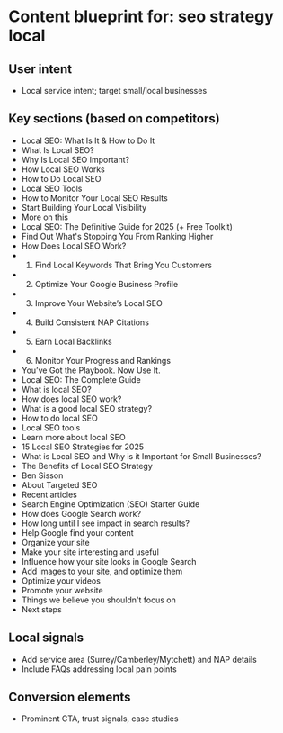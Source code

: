 # Content blueprint for: seo strategy local

## User intent
- Local service intent; target small/local businesses

## Key sections (based on competitors)
- Local SEO: What Is It & How to Do It
- What Is Local SEO?
- Why Is Local SEO Important?
- How Local SEO Works
- How to Do Local SEO
- Local SEO Tools
- How to Monitor Your Local SEO Results
- Start Building Your Local Visibility
- More on this
- Local SEO: The Definitive Guide for 2025 (+ Free Toolkit)
- Find Out What's Stopping You From Ranking Higher
- How Does Local SEO Work?
- 1. Find Local Keywords That Bring You Customers
- 2. Optimize Your Google Business Profile
- 3. Improve Your Website’s Local SEO
- 4. Build Consistent NAP Citations
- 5. Earn Local Backlinks
- 6. Monitor Your Progress and Rankings
- You’ve Got the Playbook. Now Use It.
- Local SEO: The Complete Guide
- What is local SEO?
- How does local SEO work?
- What is a good local SEO strategy?
- How to do local SEO
- Local SEO tools
- Learn more about local SEO
- 15 Local SEO Strategies for 2025
- What is Local SEO and Why is it Important for Small Businesses?
- The Benefits of Local SEO Strategy
- Ben Sisson
- About Targeted SEO
- Recent articles
- Search Engine Optimization (SEO) Starter Guide
- How does Google Search work?
- How long until I see impact in search results?
- Help Google find your content
- Organize your site
- Make your site interesting and useful
- Influence how your site looks in Google Search
- Add images to your site, and optimize them
- Optimize your videos
- Promote your website
- Things we believe you shouldn't focus on
- Next steps

## Local signals
- Add service area (Surrey/Camberley/Mytchett) and NAP details
- Include FAQs addressing local pain points

## Conversion elements
- Prominent CTA, trust signals, case studies